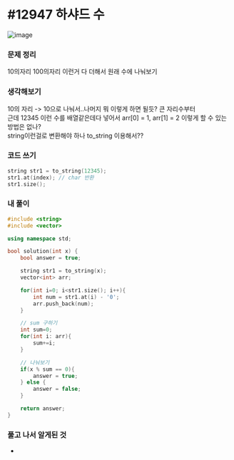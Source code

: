 # #12947 하샤드 수

![image](https://user-images.githubusercontent.com/28949235/122637610-a1e67a00-d12a-11eb-9866-efce4220072d.png)

### 문제 정리

10의자리 100의자리 이런거 다 더해서 원래 수에 나눠보기

### 생각해보기

10의 자리 -> 10으로 나눠서..나머지 뭐 이렇게 하면 될듯? 큰 자리수부터  
근데 12345 이런 수를 배열같은데다 넣어서 arr[0] = 1, arr[1] = 2 이렇게 할 수 있는 방법은 없나?  
string이런걸로 변환해야 하나 to_string 이용해서??

### 코드 쓰기

```c++
string str1 = to_string(12345);
str1.at(index); // char 반환
str1.size();
```



### 내 풀이

```c++
#include <string>
#include <vector>

using namespace std;

bool solution(int x) {
    bool answer = true;

    string str1 = to_string(x);
    vector<int> arr;

    for(int i=0; i<str1.size(); i++){
        int num = str1.at(i) - '0';
        arr.push_back(num);
    }

    // sum 구하기
    int sum=0;
    for(int i: arr){
        sum+=i;
    }

    // 나눠보기
    if(x % sum == 0){
        answer = true;
    } else {
        answer = false;
    }

    return answer;
}
```



### 풀고 나서 알게된 것

-
